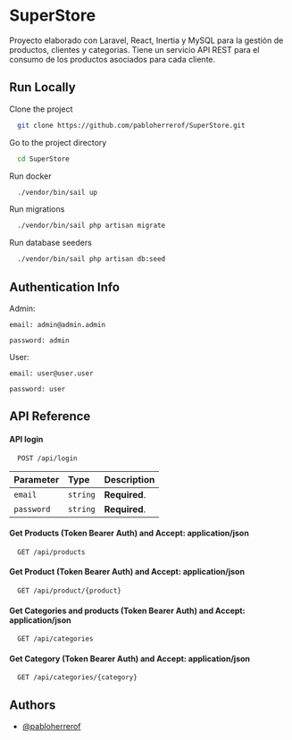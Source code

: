 
# SuperStore

Proyecto elaborado con Laravel, React, Inertia y MySQL para la gestión de productos, clientes y categorias. Tiene un servicio API REST para el consumo de los productos asociados para cada cliente.




## Run Locally

Clone the project

```bash
  git clone https://github.com/pabloherrerof/SuperStore.git
```

Go to the project directory

```bash
  cd SuperStore
```

Run docker
```bash
  ./vendor/bin/sail up
```

Run migrations
```bash
  ./vendor/bin/sail php artisan migrate
```


Run database seeders
```bash
  ./vendor/bin/sail php artisan db:seed
```



## Authentication Info

Admin: 

    email: admin@admin.admin 

    password: admin

User: 

    email: user@user.user 

    password: user





## API Reference

#### API login

```http
  POST /api/login
```

| Parameter | Type     | Description                |
| :-------- | :------- | :------------------------- |
| `email` | `string` | **Required**. |
| `password` | `string` | **Required**. |

#### Get Products (Token Bearer Auth) and Accept: application/json

```http
  GET /api/products
```

#### Get Product (Token Bearer Auth) and Accept: application/json

```http
  GET /api/product/{product}
```

#### Get Categories and products (Token Bearer Auth) and Accept: application/json

```http
  GET /api/categories
```

#### Get Category (Token Bearer Auth) and Accept: application/json

```http
  GET /api/categories/{category}
```




## Authors

- [@pabloherrerof](https://github.com/pabloherrerof)

